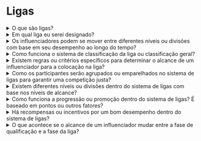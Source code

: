 # Ligas

<details>

<summary>O que são ligas?</summary>

As ligas são semelhantes aos níveis em um campeonato de futebol. Elas refletem o seu nível de desempenho durante as fases de qualificação, agrupando jogadores com conquistas comparáveis para partidas competitivas. Uma classificação mais alta na liga leva a maiores recompensas. Mais detalhes serão revelados no lançamento da temporada inaugural.

</details>

<details>

<summary>Em qual liga eu serei designado?</summary>

Sua designação de liga depende da sua classificação durante as fases de qualificação. Os participantes acumulam pontos diários e sobem no ranking, resultando em classificações finais após a Fase de Qualificação 1 e a Fase de Qualificação 2. Com base nas conquistas coletivas e no número total de participantes, vagas são atribuídas em diferentes ligas.

Os melhores desempenhos de cada fase de qualificação recebem convites para ingressar na liga mais adequada com base em seus níveis de habilidade.

Conforme as temporadas avançam, as ligas funcionam com base em promoção/rebaixamento. Os melhores desempenhos sobem para ligas superiores, enquanto aqueles com menos sucesso são movidos para ligas inferiores.

Se você entrar após as fases de qualificação, você entrará na Liga Amadora. Esta liga não apenas oferece seu conjunto de recompensas, mas também oferece a chance de progredir para divisões superiores e garantir/aumentar as recompensas.

</details>

<details>

<summary>Os influenciadores podem se mover entre diferentes níveis ou divisões com base em seu desempenho ao longo do tempo?</summary>

Os influenciadores são classificados dentro de suas respectivas divisões. Os melhores desempenhos avançam para a divisão superior (até a Premier League), enquanto aqueles com classificações mais baixas são rebaixados para divisões inferiores, eventualmente chegando à camada mais baixa, a Liga Amadora. Além disso, se um influenciador não alcançar um mínimo de X dias em que ganhe pontos, ele será movido para uma divisão inferior. Nesses casos, ele receberá apenas a recompensa mínima da temporada atual sem ser elegível para o impulso coletivo. Esse sistema incentiva os influenciadores a terem um desempenho consistente e manterem seu status de divisão.

</details>

<details>

<summary>Como funciona o sistema de classificação da liga ou classificação geral?</summary>

Visite <mark style="color:red;">**{LINK PARA XBORG.COM ONDE O SISTEMA DE LIGAS E CLASSIFICAÇÃO É EXPLICADO}**</mark>

</details>

<details>

<summary>Existem regras ou critérios específicos para determinar o alcance de um influenciador para a colocação na liga?</summary>

O acesso a uma liga é determinado pelo desempenho final de um influenciador durante as Fases de Qualificação 1 e 2. Os resultados das temporadas subsequentes podem levar a manter a mesma divisão, progredir para uma divisão superior ou ser rebaixado.

</details>

<details>

<summary>Como os participantes serão agrupados ou emparelhados no sistema de ligas para garantir uma competição justa?</summary>

Assim como no futebol, os melhores desempenhos competem contra outros melhores desempenhos, e assim por diante.

</details>

<details>

<summary>Existem diferentes níveis ou divisões dentro do sistema de ligas com base nos níveis de alcance?</summary>

Nas rodadas de qualificação, todos competem entre si. Durante a primeira temporada, os indivíduos são classificados em várias ligas com base em seu desempenho anterior.

</details>

<details>

<summary>Como funciona a progressão ou promoção dentro do sistema de ligas? É baseado em pontos ou outros fatores?</summary>

O avanço dentro da mesma liga é determinado pela acumulação de pontos. Cada liga possui marcos coletivos que os participantes buscam alcançar, proporcionando benefícios a todos os membros. Para mais informações, visite [recompensas](../recompensas-teste.md).

</details>

<details>

<summary>Há recompensas ou incentivos por um bom desempenho dentro do sistema de ligas?</summary>

Não, como recompensamos o desempenho geral no final da competição, incentivos adicionais não são fornecidos. No entanto, é importante observar que, para ser elegível para a recompensa da liga, os participantes devem ganhar pontos por um mínimo de 7 dias dentro do mês. Qualquer pessoa que avance para uma liga superior receberá automaticamente uma recompensa maior.

</details>

<details>

<summary>O que acontece se o alcance de um influenciador mudar entre a fase de qualificação e a fase da liga?</summary>

Se o alcance de um influenciador mudar significativamente entre a fase de qualificação e a fase da liga, isso não afetará sua posição na liga ou recompensas anteriores.

No entanto, é importante observar que, a partir da fase da liga em diante, a classificação na liga tem importância. Um influenciador que aumenta seu alcance provavelmente subirá para uma divisão superior na temporada seguinte, enquanto aquele que experimenta uma diminuição no alcance pode enfrentar o rebaixamento.

Outro aspecto crucial é que, dentro das ligas, é necessário gerar pontos em um mínimo de 7 dias diferentes para ser elegível para a recompensa da liga.

</details>